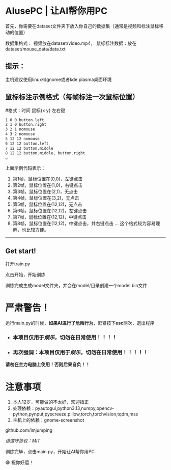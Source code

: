 # AIusePC | 让AI帮你用PC

首先，你需要在dataset文件夹下放入你自己的数据集（通常是视频和标注鼠标移动的位置）

数据集格式：
视频放在dataset/video.mp4，
鼠标标注数据：放在dataset/mouse_data/data.txt
## 提示：
主机建议使用linux带gnome或者kde plasma桌面环境


## 鼠标标注示例格式（每帧标注一次鼠标位置）
#格式：时间 鼠标{x y} 左右键
```txt
1 0 0 button.left
2 1 0 button.right
3 2 1 nomouse
4 3 2 nomouse
5 12 12 nomouse
6 12 12 button.left
7 12 12 button.middle
8 12 12 button.middle, button.right
…
```
上面示例代码表示：
1. 第1帧，鼠标位置在(0,0)，左键点击
2. 第2帧，鼠标位置在(1,0)，右键点击
3. 第3帧，鼠标位置在(2,1)，无点击
4. 第4帧，鼠标位置在(3,2)，无点击
5. 第5帧，鼠标位置在(12,12)，无点击
6. 第6帧，鼠标位置在(12,12)，左键点击
7. 第7帧，鼠标位置在(12,12)，中键点击
8. 第8帧，鼠标位置在(12,12)，中键点击，并右键点击
…
这个格式较为容易理解，也比较方便。
---
## Get start!
打开train.py

点击开始，开始训练

训练完成生成model文件夹，并会在model/目录创建一个model.bin文件
# 严肃警告！
运行main.py的时候，**如果AI进行了危险行为**，赶紧按下**esc**两次，退出程序

* ### **本项目仅用于*娱乐*，切勿在日常使用！！！！**
*  ### **再次强调：本项目仅用于*娱乐*，切勿在日常使用！！！！！**
**请勿在主力电脑上使用！否则后果自负！！**

# 注意事项
1. 本人12岁，可能做的不太好，欢迎指正
2. 处理依赖：pyautogui,python3.13,numpy,opencv-python,pynput,pyscreeze,pillow,torch,torchvision,tqdm,mss
3. 主机上的依赖：gnome-screenshot


github.com/imjumping

*请遵守协议：MIT*

训练完毕，点击main.py，开始让AI帮你用PC

😁 祝你好运！

